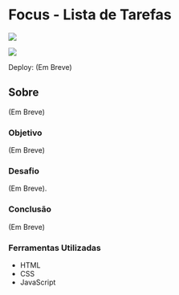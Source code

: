 # Focus - Lista de Tarefas

![](./)

![](./)

Deploy: (Em Breve)

## Sobre

(Em Breve)

### Objetivo

(Em Breve)

### Desafio

(Em Breve).

### Conclusão

(Em Breve)

### Ferramentas Utilizadas

- HTML
- CSS
- JavaScript